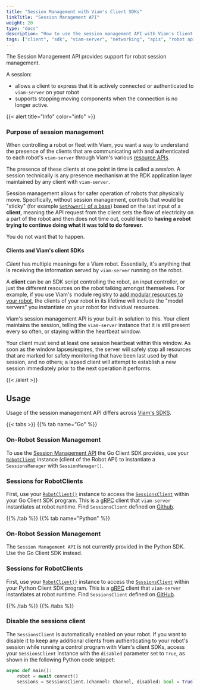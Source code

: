 ```yaml
---
title: "Session Management with Viam's Client SDKs"
linkTitle: "Session Management API"
weight: 20
type: "docs"
description: "How to use the session management API with Viam's Client SDKs."
tags: ["client", "sdk", "viam-server", "networking", "apis", "robot api", "session", "sessions", "session management"]
---
```


The Session Management API provides support for robot session management.

A session:
- allows a client to express that it is actively connected or authenticated to `viam-server` on your robot
- supports stopping moving components when the connection is no longer active.

{{< alert title="Info" color="info" >}}

### Purpose of session management

When controlling a robot or fleet with Viam, you want a way to understand the presence of the clients that are communicating with and authenticated to each robot's `viam-server` through Viam's various [resource APIs](/program/apis/).

The presence of these clients at one point in time is called a *session*.
A session technically is any presence mechanism at the RDK application layer maintained by any client with `viam-server`.

Session management allows for safer operation of robots that physically move.
Specifically, without session management, controls that would be "sticky" (for example [`SetPower()` of a base](/components/base/#setpower)) based on the last input of a **client**, meaning the API request from the client sets the flow of electricity on a part of the robot and then does not time out, could lead to **having a robot trying to continue doing what it was told to do forever.**

You do not want that to happen.

#### Clients and Viam's client SDKs

*Client* has multiple meanings for a Viam robot.
Essentially, it's anything that is receiving the information served by `viam-server` running on the robot.

A **client** can be an SDK script controlling the robot, an input controller, or just the different resources on the robot talking amongst themselves.
For example, if you use Viam's module registry to [add modular resources to your robot](/extend/modular-resources/), the clients of your robot in its lifetime will include the "model servers" you instantiate on your robot for individual resources.

Viam's session management API is your built-in solution to this.
Your client maintains the session, telling the `viam-server` instance that it is still present every so often, or staying within the heartbeat window.

Your client must send at least one session heartbeat within this window.
As soon as the window lapses/expires, the server will safely stop all resources that are marked for safety monitoring that have been last used by that session, and no others; a lapsed client will attempt to establish a new session immediately prior to the next operation it performs.

{{< /alert >}}

## Usage

Usage of the session management API differs across [Viam's SDKS](/program/).

{{< tabs >}}
{{% tab name="Go" %}}

### On-Robot Session Management

To use the [Session Management API](https://pkg.go.dev/go.viam.com/rdk/session) the Go Client SDK provides, use your [`RobotClient`](/program/apis/#robot-api) instance (client of the Robot API) to instantiate a `SessionsManager` with `SessionManager()`.

### Sessions for RobotClients

First, use your [`RobotClient()`](/program/apis/#robot-api) instance to access the [`SessionsClient`](https://pkg.go.dev/go.viam.com/rdk/session) within your Go Client SDK program.
This is a [gRPC](https://grpc.io/) client that `viam-server` instantiates at robot runtime.
Find `SessionsClient` defined on [Github](https://github.com/viamrobotics/rdk/blob/main/robot/client/client.go).

{{% /tab %}}
{{% tab name="Python" %}}

### On-Robot Session Management

The `Session Management API` is not currently provided in the Python SDK.
Use the Go Client SDK instead.

### Sessions for RobotClients

First, use your [`RobotClient()`](/program/apis/#robot-api) instance to access the [`SessionsClient`](https://python.viam.dev/autoapi/viam/sessions_client/index.html#viam.sessions_client.SessionsClient) within your Python Client SDK program.
This is a [gRPC](https://grpc.io/) client that `viam-server` instantiates at robot runtime.
Find `SessionsClient` defined on [GitHub](https://github.com/viamrobotics/rdk/blob/main/robot/client/client.go).

{{% /tab %}}
{{% /tabs %}}

### Disable the sessions client

The `SessionsClient` is automatically enabled on your robot.
If you want to disable it to keep any additional clients from authenticating to your robot's session while running a control program with Viam's client SDKs, access your `SessionsClient` instance with the `disabled` parameter set to `True`, as shown in the following Python code snippet:

```python {class="line-numbers linkable-line-numbers"}
async def main():
    robot = await connect()
    sessions = SessionsClient.(channel: Channel, disabled: bool = True)
```
